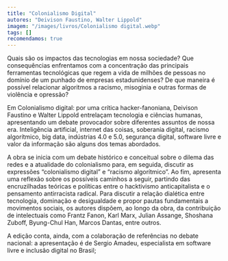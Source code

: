 ```yaml
---
title: "Colonialismo Digital"
autores: "Deivison Faustino, Walter Lippold"
imagem: "/images/livros/Colonialismo digital.webp"
tags: []
recomendamos: true
---
```


Quais são os impactos das tecnologias em nossa sociedade? Que consequências enfrentamos com a concentração das principais ferramentas tecnológicas que regem a vida de milhões de pessoas no domínio de um punhado de empresas estadunidenses? De que maneira é possível relacionar algoritmos a racismo, misoginia e outras formas de violência e opressão?

Em Colonialismo digital: por uma crítica hacker-fanoniana, Deivison Faustino e Walter Lippold entrelaçam tecnologia e ciências humanas, apresentando um debate provocador sobre diferentes assuntos de nossa era. Inteligência artificial, internet das coisas, soberania digital, racismo algorítmico, big data, indústrias 4.0 e 5.0, segurança digital, software livre e valor da informação são alguns dos temas abordados.

A obra se inicia com um debate histórico e conceitual sobre o dilema das redes e a atualidade do colonialismo para, em seguida, discutir as expressões “colonialismo digital” e “racismo algorítmico”. Ao fim, apresenta uma reflexão sobre os possíveis caminhos a seguir, partindo das encruzilhadas teóricas e políticas entre o hacktivismo anticapitalista e o pensamento antirracista radical. Para discutir a relação dialética entre tecnologia, dominação e desigualdade e propor pautas fundamentais a movimentos sociais, os autores dispõem, ao longo da obra, da contribuição de intelectuais como Frantz Fanon, Karl Marx, Julian Assange, Shoshana Zuboff, Byung-Chul Han, Marcos Dantas, entre outros.

A edição conta, ainda, com a colaboração de referências no debate nacional: a apresentação é de Sergio Amadeu, especialista em software livre e inclusão digital no Brasil;
